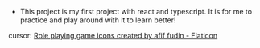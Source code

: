 - This project is my first project with react and typescript. It is for me to practice and play around with it to learn better!

cursor: <a href="https://www.flaticon.com/free-icons/role-playing-game" title="role playing game icons">Role playing game icons created by afif fudin - Flaticon</a>
